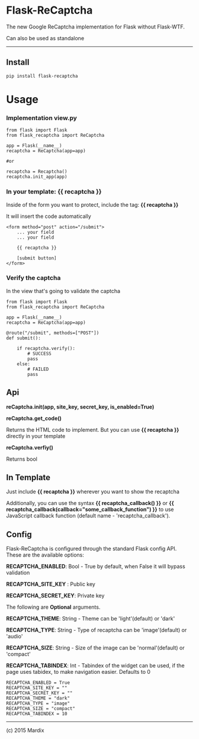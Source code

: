 # Flask-ReCaptcha

The new Google ReCaptcha implementation for Flask without Flask-WTF.

Can also be used as standalone

---

## Install

    pip install flask-recaptcha

# Usage

### Implementation view.py

    from flask import Flask
    from flask_recaptcha import ReCaptcha

    app = Flask(__name__)
    recaptcha = ReCaptcha(app=app)
    
    #or 
    
    recaptcha = Recaptcha()
    recaptcha.init_app(app)
    

### In your template: **{{ recaptcha }}**

Inside of the form you want to protect, include the tag: **{{ recaptcha }}**

It will insert the code automatically


    <form method="post" action="/submit">
        ... your field
        ... your field

        {{ recaptcha }}

        [submit button]
    </form>


### Verify the captcha

In the view that's going to validate the captcha

    from flask import Flask
    from flask_recaptcha import ReCaptcha

    app = Flask(__name__)
    recaptcha = ReCaptcha(app=app)

    @route("/submit", methods=["POST"])
    def submit():

        if recaptcha.verify():
            # SUCCESS
            pass
        else:
            # FAILED
            pass


## Api

**reCaptcha.__init__(app, site_key, secret_key, is_enabled=True)**

**reCaptcha.get_code()**

Returns the HTML code to implement. But you can use
**{{ recaptcha }}** directly in your template

**reCaptcha.verfiy()**

Returns bool

## In Template

Just include **{{ recaptcha }}** wherever you want to show the recaptcha

Additionally, you can use the syntax **{{ recaptcha_callback() }}**
or **{{ recaptcha_callback(callback="some_callback_function") }}**
to use JavaScript callback function (default name - 'recaptcha_callback').

## Config

Flask-ReCaptcha is configured through the standard Flask config API.
These are the available options:

**RECAPTCHA_ENABLED**: Bool - True by default, when False it will bypass validation

**RECAPTCHA_SITE_KEY** : Public key

**RECAPTCHA_SECRET_KEY**: Private key

The following are **Optional** arguments.

**RECAPTCHA_THEME**: String - Theme can be 'light'(default) or 'dark'

**RECAPTCHA_TYPE**: String - Type of recaptcha can be 'image'(default) or 'audio'

**RECAPTCHA_SIZE**: String - Size of the image can be 'normal'(default) or 'compact'

**RECAPTCHA_TABINDEX**: Int - Tabindex of the widget can be used, if the page uses tabidex, to make navigation easier. Defaults to 0

    RECAPTCHA_ENABLED = True
    RECAPTCHA_SITE_KEY = ""
    RECAPTCHA_SECRET_KEY = ""
    RECAPTCHA_THEME = "dark"
    RECAPTCHA_TYPE = "image"
    RECAPTCHA_SIZE = "compact"
    RECAPTCHA_TABINDEX = 10

---

(c) 2015 Mardix

